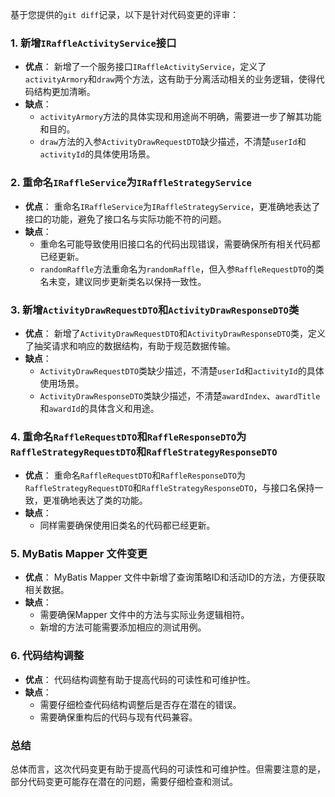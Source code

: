 基于您提供的`git diff`记录，以下是针对代码变更的评审：

### 1. 新增`IRaffleActivityService`接口
- **优点**： 新增了一个服务接口`IRaffleActivityService`，定义了`activityArmory`和`draw`两个方法，这有助于分离活动相关的业务逻辑，使得代码结构更加清晰。
- **缺点**： 
  - `activityArmory`方法的具体实现和用途尚不明确，需要进一步了解其功能和目的。
  - `draw`方法的入参`ActivityDrawRequestDTO`缺少描述，不清楚`userId`和`activityId`的具体使用场景。

### 2. 重命名`IRaffleService`为`IRaffleStrategyService`
- **优点**： 重命名`IRaffleService`为`IRaffleStrategyService`，更准确地表达了接口的功能，避免了接口名与实际功能不符的问题。
- **缺点**： 
  - 重命名可能导致使用旧接口名的代码出现错误，需要确保所有相关代码都已经更新。
  - `randomRaffle`方法重命名为`randomRaffle`，但入参`RaffleRequestDTO`的类名未变，建议同步更新类名以保持一致性。

### 3. 新增`ActivityDrawRequestDTO`和`ActivityDrawResponseDTO`类
- **优点**： 新增了`ActivityDrawRequestDTO`和`ActivityDrawResponseDTO`类，定义了抽奖请求和响应的数据结构，有助于规范数据传输。
- **缺点**： 
  - `ActivityDrawRequestDTO`类缺少描述，不清楚`userId`和`activityId`的具体使用场景。
  - `ActivityDrawResponseDTO`类缺少描述，不清楚`awardIndex`、`awardTitle`和`awardId`的具体含义和用途。

### 4. 重命名`RaffleRequestDTO`和`RaffleResponseDTO`为`RaffleStrategyRequestDTO`和`RaffleStrategyResponseDTO`
- **优点**： 重命名`RaffleRequestDTO`和`RaffleResponseDTO`为`RaffleStrategyRequestDTO`和`RaffleStrategyResponseDTO`，与接口名保持一致，更准确地表达了类的功能。
- **缺点**： 
  - 同样需要确保使用旧类名的代码都已经更新。

### 5. MyBatis Mapper 文件变更
- **优点**： MyBatis Mapper 文件中新增了查询策略ID和活动ID的方法，方便获取相关数据。
- **缺点**： 
  - 需要确保Mapper 文件中的方法与实际业务逻辑相符。
  - 新增的方法可能需要添加相应的测试用例。

### 6. 代码结构调整
- **优点**： 代码结构调整有助于提高代码的可读性和可维护性。
- **缺点**： 
  - 需要仔细检查代码结构调整后是否存在潜在的错误。
  - 需要确保重构后的代码与现有代码兼容。

### 总结
总体而言，这次代码变更有助于提高代码的可读性和可维护性。但需要注意的是，部分代码变更可能存在潜在的问题，需要仔细检查和测试。